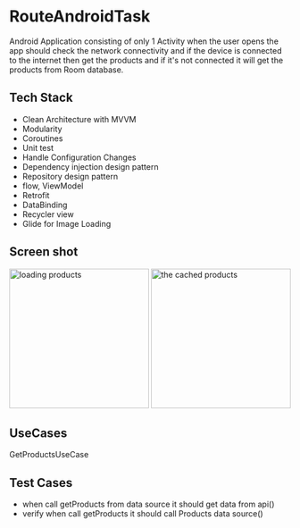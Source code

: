 # RouteAndroidTask
Android Application consisting of only 1 Activity when the user opens the app should check the network connectivity and if the device is connected to the internet then get the products and if it's not connected it will get the products from Room database.

## Tech Stack
- Clean Architecture with MVVM
- Modularity
- Coroutines
- Unit test
- Handle Configuration Changes
- Dependency injection design pattern
- Repository design pattern
- flow, ViewModel
- Retrofit
- DataBinding
- Recycler view
- Glide for Image Loading
## Screen shot

<img src="https://github.com/user-attachments/assets/a0d49319-be96-449c-b8d0-0e7140c05a84" alt="loading products" width="250"/>
<img src="https://github.com/user-attachments/assets/54b2af5f-e6bd-43fe-8797-fc0c00206704" alt="the cached products" width="250"/>

## UseCases
GetProductsUseCase

## Test Cases
- when call getProducts from data source it should get data from api()
- verify when call getProducts it should call Products data source()



